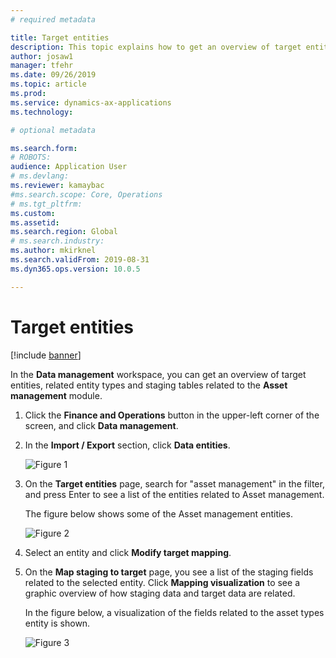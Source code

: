 ```yaml
---
# required metadata

title: Target entities
description: This topic explains how to get an overview of target entities in Asset Management.
author: josaw1
manager: tfehr
ms.date: 09/26/2019
ms.topic: article
ms.prod: 
ms.service: dynamics-ax-applications
ms.technology: 

# optional metadata

ms.search.form: 
# ROBOTS: 
audience: Application User
# ms.devlang: 
ms.reviewer: kamaybac
#ms.search.scope: Core, Operations
# ms.tgt_pltfrm: 
ms.custom: 
ms.assetid: 
ms.search.region: Global
# ms.search.industry: 
ms.author: mkirknel
ms.search.validFrom: 2019-08-31
ms.dyn365.ops.version: 10.0.5

---
```


# Target entities

[!include [banner](../../includes/banner.md)]

 

In the **Data management** workspace, you can get an overview of target entities, related entity types and staging tables related to the **Asset management** module. 

1. Click the **Finance and Operations** button in the upper-left corner of the screen, and click **Data management**.

2. In the **Import / Export** section, click **Data entities**. 

    ![Figure 1](media/01-data-management.png)

3. On the **Target entities** page, search for "asset management" in the filter, and press Enter to see a list of the entities related to Asset management.

    The figure below shows some of the Asset management entities.

   ![Figure 2](media/02-data-management.png)

4. Select an entity and click **Modify target mapping**.

5. On the **Map staging to target** page, you see a list of the staging fields related to the selected entity. Click **Mapping visualization** to see a graphic overview of how staging data and target data are related. 

    In the figure below, a visualization of the fields related to the asset types entity is shown.

    ![Figure 3](media/03-data-management.png)

